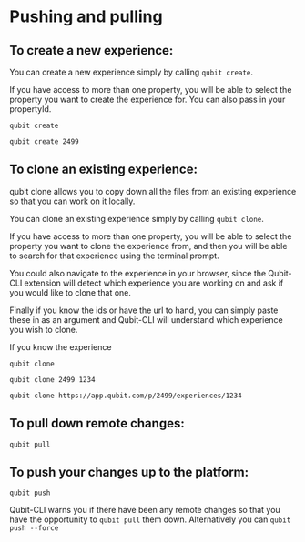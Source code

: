 # Pushing and pulling

## To create a new experience:
You can create a new experience simply by calling `qubit create`.

If you have access to more than one property, you will be able to select the property you want to create the experience for. You can also pass in your propertyId.

```
qubit create

qubit create 2499

```

## To clone an existing experience:
qubit clone allows you to copy down all the files from an existing experience so that you can work on it locally.

You can clone an existing experience simply by calling `qubit clone`.

If you have access to more than one property, you will be able to select the property you want to clone the experience from, and then you will be able to search for that experience using the terminal prompt.

You could also navigate to the experience in your browser, since the Qubit-CLI extension will detect which experience you are working on and ask if you would like to clone that one.

Finally if you know the ids or have the url to hand, you can simply paste these in as an argument and Qubit-CLI will understand which experience you wish to clone.

If you know the experience
```
qubit clone

qubit clone 2499 1234

qubit clone https://app.qubit.com/p/2499/experiences/1234
```


## To pull down remote changes:
```
qubit pull
```

## To push your changes up to the platform:
```
qubit push
```

Qubit-CLI warns you if there have been any remote changes so that you have the opportunity to `qubit pull` them down. Alternatively you can `qubit push --force`
